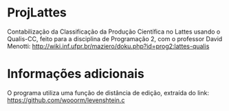 # ProjLattes

  Contabilização da Classificação da Produção Científica no Lattes usando o Qualis-CC,
feito para a disciplina de Programação 2, com o professor David Menotti:
http://wiki.inf.ufpr.br/maziero/doku.php?id=prog2:lattes-qualis

# Informações adicionais

  O programa utiliza uma função de distância de edição, extraída do link:
https://github.com/wooorm/levenshtein.c
